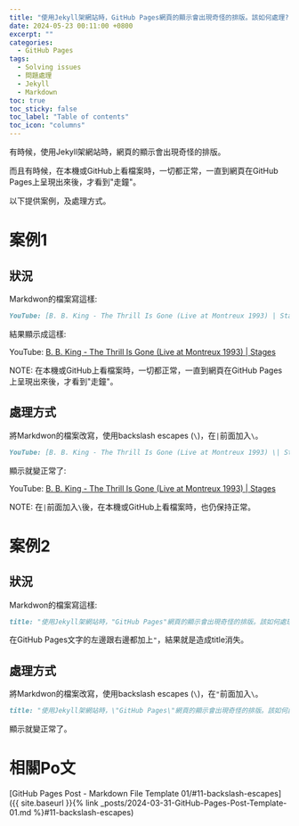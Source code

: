 ```yaml
---
title: "使用Jekyll架網站時，GitHub Pages網頁的顯示會出現奇怪的排版。該如何處理?"
date: 2024-05-23 00:11:00 +0800
excerpt: ""
categories:
  - GitHub Pages
tags:
  - Solving issues
  - 問題處理
  - Jekyll
  - Markdown
toc: true
toc_sticky: false
toc_label: "Table of contents"
toc_icon: "columns"
---
```


有時候，使用Jekyll架網站時，網頁的顯示會出現奇怪的排版。

而且有時候，在本機或GitHub上看檔案時，一切都正常，一直到網頁在GitHub Pages上呈現出來後，才看到"走鐘"。

以下提供案例，及處理方式。

# 案例1

## 狀況

Markdwon的檔案寫這樣:

```markdown
YouTube: [B. B. King - The Thrill Is Gone (Live at Montreux 1993) | Stages](https://www.youtube.com/watch?v=4fk2prKnYnI)
```

結果顯示成這樣:

YouTube: [B. B. King - The Thrill Is Gone (Live at Montreux 1993) | Stages](https://www.youtube.com/watch?v=4fk2prKnYnI)

NOTE: 在本機或GitHub上看檔案時，一切都正常，一直到網頁在GitHub Pages上呈現出來後，才看到"走鐘"。

## 處理方式

將Markdwon的檔案改寫，使用backslash escapes (`\`)，在`|`前面加入`\`。

```markdown
YouTube: [B. B. King - The Thrill Is Gone (Live at Montreux 1993) \| Stages](https://www.youtube.com/watch?v=4fk2prKnYnI)
```

顯示就變正常了:

YouTube: [B. B. King - The Thrill Is Gone (Live at Montreux 1993) \| Stages](https://www.youtube.com/watch?v=4fk2prKnYnI)

NOTE: 在`|`前面加入`\`後，在本機或GitHub上看檔案時，也仍保持正常。

# 案例2

## 狀況

Markdwon的檔案寫這樣:

```markdown
title: "使用Jekyll架網站時，"GitHub Pages"網頁的顯示會出現奇怪的排版。該如何處理?"
```

在GitHub Pages文字的左邊跟右邊都加上`"`，結果就是造成title消失。

## 處理方式

將Markdwon的檔案改寫，使用backslash escapes (`\`)，在`"`前面加入`\`。

```markdown
title: "使用Jekyll架網站時，\"GitHub Pages\"網頁的顯示會出現奇怪的排版。該如何處理?"
```

顯示就變正常了。

# 相關Po文

[GitHub Pages Post - Markdown File Template 01/#11-backslash-escapes]({{ site.baseurl }}{% link _posts/2024-03-31-GitHub-Pages-Post-Template-01.md %}#11-backslash-escapes)
